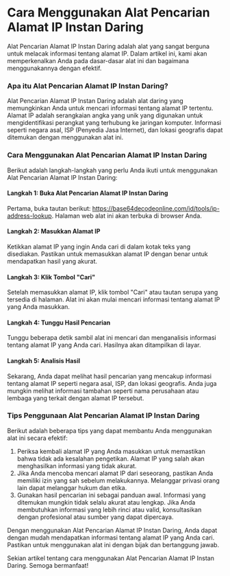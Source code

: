 Cara Menggunakan Alat Pencarian Alamat IP Instan Daring
=======================================================

Alat Pencarian Alamat IP Instan Daring adalah alat yang sangat berguna untuk melacak informasi tentang alamat IP. Dalam artikel ini, kami akan memperkenalkan Anda pada dasar-dasar alat ini dan bagaimana menggunakannya dengan efektif.

### Apa itu Alat Pencarian Alamat IP Instan Daring?

Alat Pencarian Alamat IP Instan Daring adalah alat daring yang memungkinkan Anda untuk mencari informasi tentang alamat IP tertentu. Alamat IP adalah serangkaian angka yang unik yang digunakan untuk mengidentifikasi perangkat yang terhubung ke jaringan komputer. Informasi seperti negara asal, ISP (Penyedia Jasa Internet), dan lokasi geografis dapat ditemukan dengan menggunakan alat ini.

### Cara Menggunakan Alat Pencarian Alamat IP Instan Daring

Berikut adalah langkah-langkah yang perlu Anda ikuti untuk menggunakan Alat Pencarian Alamat IP Instan Daring:

#### Langkah 1: Buka Alat Pencarian Alamat IP Instan Daring

Pertama, buka tautan berikut: <https://base64decodeonline.com/id/tools/ip-address-lookup>. Halaman web alat ini akan terbuka di browser Anda.

#### Langkah 2: Masukkan Alamat IP

Ketikkan alamat IP yang ingin Anda cari di dalam kotak teks yang disediakan. Pastikan untuk memasukkan alamat IP dengan benar untuk mendapatkan hasil yang akurat.

#### Langkah 3: Klik Tombol "Cari"

Setelah memasukkan alamat IP, klik tombol "Cari" atau tautan serupa yang tersedia di halaman. Alat ini akan mulai mencari informasi tentang alamat IP yang Anda masukkan.

#### Langkah 4: Tunggu Hasil Pencarian

Tunggu beberapa detik sambil alat ini mencari dan menganalisis informasi tentang alamat IP yang Anda cari. Hasilnya akan ditampilkan di layar.

#### Langkah 5: Analisis Hasil

Sekarang, Anda dapat melihat hasil pencarian yang mencakup informasi tentang alamat IP seperti negara asal, ISP, dan lokasi geografis. Anda juga mungkin melihat informasi tambahan seperti nama perusahaan atau lembaga yang terkait dengan alamat IP tersebut.

### Tips Penggunaan Alat Pencarian Alamat IP Instan Daring

Berikut adalah beberapa tips yang dapat membantu Anda menggunakan alat ini secara efektif:

1. Periksa kembali alamat IP yang Anda masukkan untuk memastikan bahwa tidak ada kesalahan pengetikan. Alamat IP yang salah akan menghasilkan informasi yang tidak akurat.
2. Jika Anda mencoba mencari alamat IP dari seseorang, pastikan Anda memiliki izin yang sah sebelum melakukannya. Melanggar privasi orang lain dapat melanggar hukum dan etika.
3. Gunakan hasil pencarian ini sebagai panduan awal. Informasi yang ditemukan mungkin tidak selalu akurat atau lengkap. Jika Anda membutuhkan informasi yang lebih rinci atau valid, konsultasikan dengan profesional atau sumber yang dapat dipercaya.

Dengan menggunakan Alat Pencarian Alamat IP Instan Daring, Anda dapat dengan mudah mendapatkan informasi tentang alamat IP yang Anda cari. Pastikan untuk menggunakan alat ini dengan bijak dan bertanggung jawab.

Sekian artikel tentang cara menggunakan Alat Pencarian Alamat IP Instan Daring. Semoga bermanfaat!